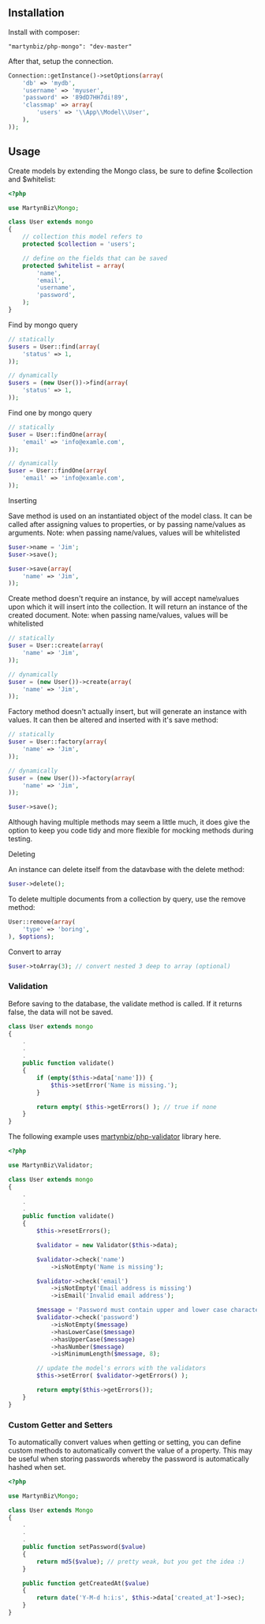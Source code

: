 ## Installation ##

Install with composer:

```
"martynbiz/php-mongo": "dev-master"
```

After that, setup the connection.

```php
Connection::getInstance()->setOptions(array(
    'db' => 'mydb',
    'username' => 'myuser',
    'password' => '89dD7HH7di!89',
    'classmap' => array(
        'users' => '\\App\\Model\\User',
    ),
));
```

## Usage ##

Create models by extending the Mongo class, be sure to define $collection and $whitelist:

```php
<?php

use MartynBiz\Mongo;

class User extends mongo
{
    // collection this model refers to
    protected $collection = 'users';

    // define on the fields that can be saved
    protected $whitelist = array(
        'name',
        'email',
        'username',
        'password',
    );
}
```

Find by mongo query

```php
// statically
$users = User::find(array(
    'status' => 1,
));

// dynamically
$users = (new User())->find(array(
    'status' => 1,
));
```

Find one by mongo query

```php
// statically
$user = User::findOne(array(
    'email' => 'info@examle.com',
));

// dynamically
$user = User::findOne(array(
    'email' => 'info@examle.com',
));
```

Inserting

Save method is used on an instantiated object of the model class. It can be called
after assigning values to properties, or by passing name/values as arguments.
Note: when passing name/values, values will be whitelisted

```php
$user->name = 'Jim';
$user->save();
```

```php
$user->save(array(
    'name' => 'Jim',
));
```

Create method doesn't require an instance, by will accept name\values upon which it
will insert into the collection. It will return an instance of the created document.
Note: when passing name/values, values will be whitelisted

```php
// statically
$user = User::create(array(
    'name' => 'Jim',
));

// dynamically
$user = (new User())->create(array(
    'name' => 'Jim',
));
```

Factory method doesn't actually insert, but will generate an instance with values.
It can then be altered and inserted with it's save method:

```php
// statically
$user = User::factory(array(
    'name' => 'Jim',
));

// dynamically
$user = (new User())->factory(array(
    'name' => 'Jim',
));

$user->save();
```

Although having multiple methods may seem a little much, it does give the option to
keep you code tidy and more flexible for mocking methods during testing.

Deleting

An instance can delete itself from the datavbase with the delete method:

```php
$user->delete();
```

To delete multiple documents from a collection by query, use the remove method:

```php
User::remove(array(
    'type' => 'boring',
), $options);
```

Convert to array

```php
$user->toArray(3); // convert nested 3 deep to array (optional)
```


### Validation ###

Before saving to the database, the validate method is called. If it returns false,
the data will not be saved.

```php
class User extends mongo
{
    .
    .
    .
    public function validate()
    {
        if (empty($this->data['name'])) {
            $this->setError('Name is missing.');
        }

        return empty( $this->getErrors() ); // true if none
    }
}
```

The following example uses [martynbiz/php-validator](https://github.com/martynbiz/php-validator) library here.

```php
<?php

use MartynBiz\Validator;

class User extends mongo
{
    .
    .
    .
    public function validate()
    {
        $this->resetErrors();

        $validator = new Validator($this->data);

        $validator->check('name')
            ->isNotEmpty('Name is missing');

        $validator->check('email')
            ->isNotEmpty('Email address is missing')
            ->isEmail('Invalid email address');

        $message = 'Password must contain upper and lower case characters, and have more than 8 characters';
        $validator->check('password')
            ->isNotEmpty($message)
            ->hasLowerCase($message)
            ->hasUpperCase($message)
            ->hasNumber($message)
            ->isMinimumLength($message, 8);

        // update the model's errors with the validators
        $this->setError( $validator->getErrors() );

        return empty($this->getErrors());
    }
}
```

### Custom Getter and Setters ###

To automatically convert values when getting or setting, you can define custom methods
to automatically convert the value of a property. This may be useful when storing passwords
whereby the password is automatically hashed when set.

```php
<?php

use MartynBiz\Mongo;

class User extends Mongo
{
    .
    .
    .
    public function setPassword($value)
    {
        return md5($value); // pretty weak, but you get the idea :)
    }

    public function getCreatedAt($value)
    {
        return date('Y-M-d h:i:s', $this->data['created_at']->sec);
    }
}
```
